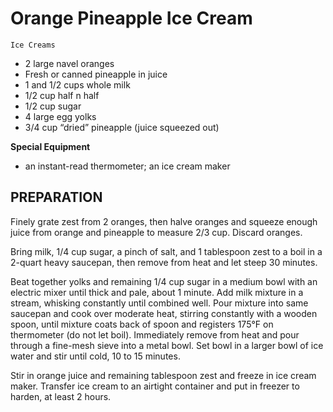 # Orange Pineapple Ice Cream

`Ice Creams`

- 2 large navel oranges
- Fresh or canned pineapple in juice
- 1 and 1/2 cups whole milk
- 1/2 cup half n half
- 1/2 cup sugar
- 4 large egg yolks
- 3/4 cup “dried” pineapple (juice squeezed out)

**Special Equipment**

- an instant-read thermometer; an ice cream maker

## PREPARATION

Finely grate zest from 2 oranges, then halve oranges and squeeze enough juice from orange and pineapple to measure 2/3 cup. Discard oranges.

Bring milk, 1/4 cup sugar, a pinch of salt, and 1 tablespoon zest to a boil in a 2-quart heavy saucepan, then remove from heat and let steep 30 minutes.

Beat together yolks and remaining 1/4 cup sugar in a medium bowl with an electric mixer until thick and pale, about 1 minute. Add milk mixture in a stream, whisking constantly until combined well. Pour mixture into same saucepan and cook over moderate heat, stirring constantly with a wooden spoon, until mixture coats back of spoon and registers 175°F on thermometer (do not let boil). Immediately remove from heat and pour through a fine-mesh sieve into a metal bowl. Set bowl in a larger bowl of ice water and stir until cold, 10 to 15 minutes.

Stir in orange juice and remaining tablespoon zest and freeze in ice cream maker. Transfer ice cream to an airtight container and put in freezer to harden, at least 2 hours.
